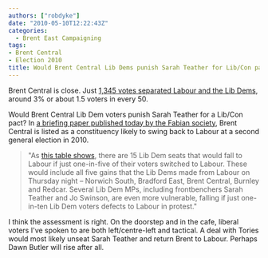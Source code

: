 ```yaml
---
authors: ["robdyke"]
date: "2010-05-10T12:22:43Z"
categories:
  - Brent East Campaigning
tags:
- Brent Central
- Election 2010
title: Would Brent Central Lib Dems punish Sarah Teather for Lib/Con pact?
---
```

Brent Central is close. Just [1,345 votes separated Labour and the Lib Dems](http://democracy.brent.gov.uk/mgElectionAreaResults.aspx?ID=52&RPID=613402), around 3% or about 1.5 voters in every 50.

Would Brent Central Lib Dem voters punish Sarah Teather for a Lib/Con pact? In [a briefing paper published today by the Fabian society](http://www.fabians.org.uk/general-news/general-news/lib-tory-cooperation-would-be-an-electoral-gift-to-labour-says-report), Brent Central is listed as a constituency likely to swing back to Labour at a second general election in 2010.

> "﻿As [this table shows](http://www.leftfootforward.org/2010/05/lib-con-coalition-would-be-an-electoral-gift-to-labour/), there are 15 Lib Dem seats that would fall to Labour if just one-in-five of their voters switched to Labour. These would include all five gains that the Lib Dems made from Labour on Thursday night – Norwich South, Bradford East, Brent Central, Burnley and Redcar. Several Lib Dem MPs, including frontbenchers Sarah Teather and Jo Swinson, are even more vulnerable, falling if just one-in-ten Lib Dem voters defects to Labour in protest."

I think the assessment is right. On the doorstep and in the cafe, liberal voters I've spoken to are both left/centre-left and tactical. A deal with Tories would most likely unseat Sarah Teather and return Brent to Labour. Perhaps Dawn Butler will rise after all.